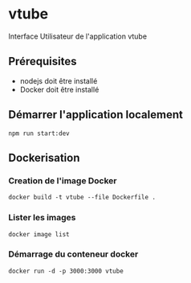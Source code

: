 # vtube
Interface Utilisateur de l'application vtube

## Prérequisites
* nodejs doit être installé
* Docker doit être installé
  
## Démarrer l'application localement
`npm run start:dev`
## Dockerisation
### Creation de l'image Docker
`docker build -t vtube --file Dockerfile .`
### Lister les images
`docker image list`
### Démarrage du conteneur docker
`docker run -d -p 3000:3000 vtube`

